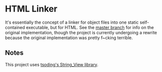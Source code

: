 # HTML Linker

It's essentially the concept of a linker for object files into one static self-contained executable, but for HTML. See the [master branch](https://github.com/minefreak19/html-linker/blob/master) for info on the original implementation, though the project is currently undergoing a rewrite because the original implementation was pretty f~cking terrible.

## Notes
This project uses [tsoding's String_View library](https://github.com/tsoding/sv).
